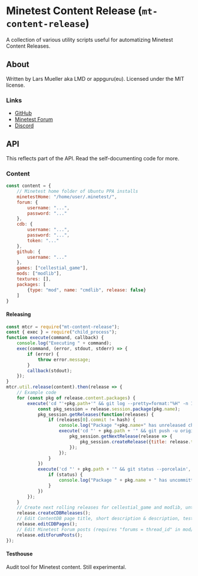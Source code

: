 # Minetest Content Release (`mt-content-release`)

A collection of various utility scripts useful for automatizing Minetest Content Releases.

## About

Written by Lars Mueller aka LMD or appguru(eu). Licensed under the MIT license.

### Links

* [GitHub](https://github.com/appgurueu/mt-content-release)
* [Minetest Forum](https://forum.minetest.net/viewtopic.php?f=14&t=24869)
* [Discord](https://discord.com/invite/ysP74by)

## API

This reflects part of the API. Read the self-documenting code for more.

### Content

```javascript
const content = {
    // Minetest home folder of Ubuntu PPA installs
    minetestHome: "/home/user/.minetest/",
    forum: {
        username: "...",
        password: "..."
    },
    cdb: {
        username: "...",
        password: "...",
        token: "..."
    },
    github: {
        username: "..."
    },
    games: ["cellestial_game"],
    mods: ["modlib"],
    textures: [],
    packages: [
        {type: "mod", name: "cmdlib", release: false}
    ]
}
```

#### Releasing

```javascript
const mtcr = require("mt-content-release");
const { exec } = require("child_process");
function execute(command, callback) {
    console.log("Executing " + command);
    exec(command, (error, stdout, stderr) => {
        if (error) {
            throw error.message;
        }
        callback(stdout);
    });
}
mtcr.util.release(content).then(release => {
    // Example code
    for (const pkg of release.content.packages) {
        execute('cd "'+pkg.path+'" && git log --pretty=format:"%H" -n 1', hash => {
            const pkg_session = release.session.package(pkg.name);
            pkg_session.getReleases(function(releases) {
                if (releases[0].commit != hash) {
                    console.log("Package "+pkg.name+" has unreleased changes - " + hash + " vs " + releases[0].commit);
                    execute('cd "' + pkg.path + '" && git push -u origin master', done => {
                        pkg_session.getNextRelease(release => {
                            pkg_session.createRelease({title: release.title});
                        });
                    });
                }
            })
            execute('cd "' + pkg.path + '" && git status --porcelain', status => {
                if (status) {
                    console.log("Package " + pkg.name + " has uncommitted changes");
                }
            })
        });
    }
    // Create next rolling releases for cellestial_game and modlib, untested
    release.createCDBReleases();
    // Edit ContentDB page title, short description & description, tested
    release.editCDBPages();
    // Edit Minetest Forum posts (requires "forums = thread_id" in mod/game.conf or forums link on CDB), tested
    release.editForumPosts();
});
```

#### Testhouse

Audit tool for Minetest content. Still experimental.